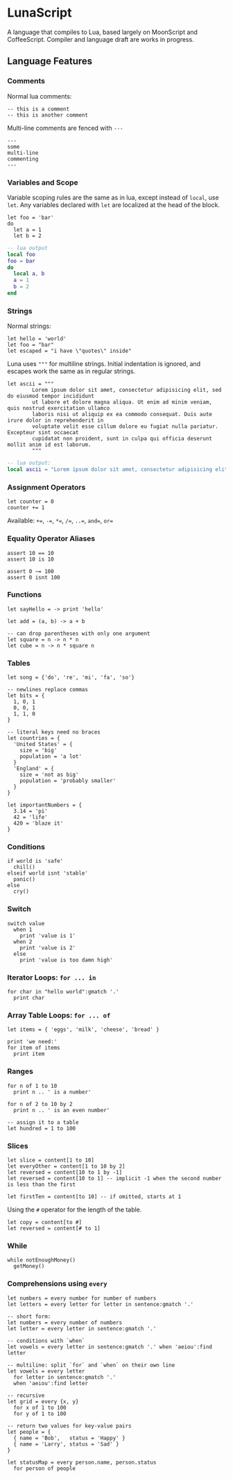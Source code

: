 # LunaScript

A language that compiles to Lua, based largely on MoonScript and CoffeeScript. Compiler and language draft are works in progress.

## Language Features

### Comments
Normal lua comments:
```moon
-- this is a comment
-- this is another comment
```

Multi-line comments are fenced with `---`
```moon
---
some
multi-line
commenting
---
```

### Variables and Scope
Variable scoping rules are the same as in lua, except instead of `local`, use `let`. Any variables declared with `let` are localized at the head of the block.
```moon
let foo = 'bar'
do
  let a = 1
  let b = 2
```
```lua
-- lua output
local foo
foo = bar
do
  local a, b
  a = 1
  b = 2
end
```

### Strings
Normal strings:
```moon
let hello = 'world'
let foo = "bar"
let escaped = "i have \"quotes\" inside"
```

Luna uses `"""` for multiline strings. Initial indentation is ignored, and escapes work the same as in regular strings.
```moon
let ascii = """
        Lorem ipsum dolor sit amet, consectetur adipisicing elit, sed do eiusmod tempor incididunt
        ut labore et dolore magna aliqua. Ut enim ad minim veniam, quis nostrud exercitation ullamco
        laboris nisi ut aliquip ex ea commodo consequat. Duis aute irure dolor in reprehenderit in
        voluptate velit esse cillum dolore eu fugiat nulla pariatur. Excepteur sint occaecat
        cupidatat non proident, sunt in culpa qui officia deserunt mollit anim id est laborum.
        """
```
```lua
-- lua output:
local ascii = "Lorem ipsum dolor sit amet, consectetur adipisicing elit, sed do eiusmod tempor incididunt\nut labore et dolore magna aliqua. Ut enim ad minim veniam, quis nostrud exercitation ullamco\nlaboris nisi ut aliquip ex ea commodo consequat. Duis aute irure dolor in reprehenderit in\nvoluptate velit esse cillum dolore eu fugiat nulla pariatur. Excepteur sint occaecat\ncupidatat non proident, sunt in culpa qui officia deserunt mollit anim id est laborum."
```

### Assignment Operators
```moon
let counter = 0
counter += 1
```

Available: `+=`, `-=`, `*=`, `/=`, `..=`, `and=`, `or=`

### Equality Operator Aliases
```moon
assert 10 == 10
assert 10 is 10

assert 0 ~= 100
assert 0 isnt 100
```

### Functions
```moon
let sayHello = -> print 'hello'

let add = (a, b) -> a + b

-- can drop parentheses with only one argument
let square = n -> n * n
let cube = n -> n * square n
```

### Tables
```moon
let song = {'do', 're', 'mi', 'fa', 'so'}

-- newlines replace commas
let bits = {
  1, 0, 1
  0, 0, 1
  1, 1, 0
}

-- literal keys need no braces
let countries = {
  'United States' = {
    size = 'big'
    population = 'a lot'
  }
  'England' = {
    size = 'not as big'
    population = 'probably smaller'
  }
}

let importantNumbers = {
  3.14 = 'pi'
  42 = 'life'
  420 = 'blaze it'
}
```

### Conditions
```moon
if world is 'safe'
  chill()
elseif world isnt 'stable'
  panic()
else
  cry()
```

### Switch
```moon
switch value
  when 1
    print 'value is 1'
  when 2
    print 'value is 2'
  else
    print 'value is too damn high'
```

### Iterator Loops: `for ... in`
```moon
for char in "hello world":gmatch '.'
  print char
```

### Array Table Loops: `for ... of`
```moon
let items = { 'eggs', 'milk', 'cheese', 'bread' }

print 'we need:'
for item of items
  print item
```

### Ranges
```moon
for n of 1 to 10
  print n .. ' is a number'

for n of 2 to 10 by 2
  print n .. ' is an even number'

-- assign it to a table
let hundred = 1 to 100
```

### Slices
```moon
let slice = content[1 to 10]
let everyOther = content[1 to 10 by 2]
let reversed = content[10 to 1 by -1]
let reversed = content[10 to 1] -- implicit -1 when the second number is less than the first

let firstTen = content[to 10] -- if omitted, starts at 1
```

Using the `#` operator for the length of the table.
```moon
let copy = content[to #]
let reversed = content[# to 1]
```

### While
```moon
while notEnoughMoney()
  getMoney()
```

### Comprehensions using `every`
```moon
let numbers = every number for number of numbers
let letters = every letter for letter in sentence:gmatch '.'

-- short form:
let numbers = every number of numbers
let letter = every letter in sentence:gmatch '.'

-- conditions with `when`
let vowels = every letter in sentence:gmatch '.' when 'aeiou':find letter

-- multiline: split `for` and `when` on their own line
let vowels = every letter
  for letter in sentence:gmatch '.'
  when 'aeiou':find letter

-- recursive
let grid = every {x, y}
  for x of 1 to 100
  for y of 1 to 100

-- return two values for key-value pairs
let people = {
  { name = 'Bob',   status = 'Happy' }
  { name = 'Larry', status = 'Sad' }
}

let statusMap = every person.name, person.status
  for person of people
```
